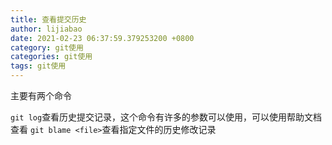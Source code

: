 ```yaml
---
title: 查看提交历史
author: lijiabao
date: 2021-02-23 06:37:59.379253200 +0800
category: git使用
categories: git使用
tags: git使用
---
```

主要有两个命令

`git log`查看历史提交记录，这个命令有许多的参数可以使用，可以使用帮助文档查看
`git blame <file>`查看指定文件的历史修改记录